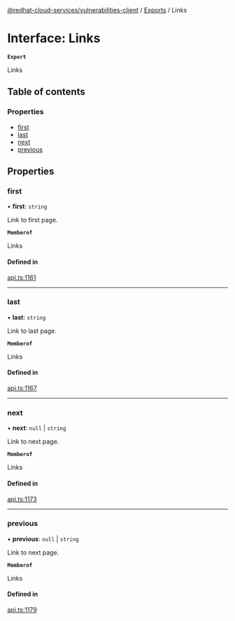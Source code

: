 [@redhat-cloud-services/vulnerabilities-client](../README.md) / [Exports](../modules.md) / Links

# Interface: Links

**`Export`**

Links

## Table of contents

### Properties

- [first](Links.md#first)
- [last](Links.md#last)
- [next](Links.md#next)
- [previous](Links.md#previous)

## Properties

### first

• **first**: `string`

Link to first page.

**`Memberof`**

Links

#### Defined in

[api.ts:1161](https://github.com/RedHatInsights/javascript-clients/blob/main/packages/vulnerabilities/git-api/api.ts#L1161)

___

### last

• **last**: `string`

Link to last page.

**`Memberof`**

Links

#### Defined in

[api.ts:1167](https://github.com/RedHatInsights/javascript-clients/blob/main/packages/vulnerabilities/git-api/api.ts#L1167)

___

### next

• **next**: ``null`` \| `string`

Link to next page.

**`Memberof`**

Links

#### Defined in

[api.ts:1173](https://github.com/RedHatInsights/javascript-clients/blob/main/packages/vulnerabilities/git-api/api.ts#L1173)

___

### previous

• **previous**: ``null`` \| `string`

Link to next page.

**`Memberof`**

Links

#### Defined in

[api.ts:1179](https://github.com/RedHatInsights/javascript-clients/blob/main/packages/vulnerabilities/git-api/api.ts#L1179)
